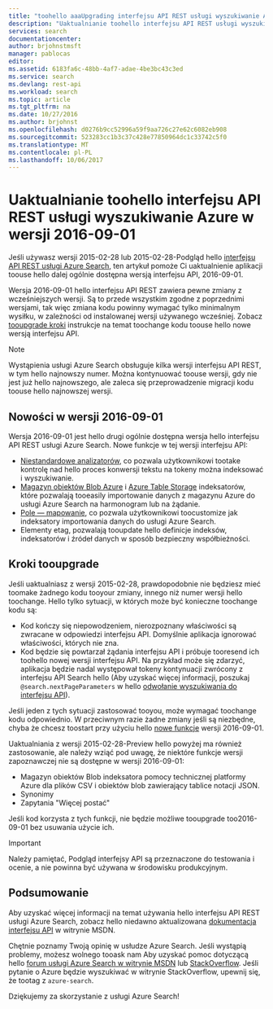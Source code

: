 ```yaml
---
title: "toohello aaaUpgrading interfejsu API REST usługi wyszukiwanie Azure w wersji 2016-09-01 | Dokumentacja firmy Microsoft"
description: "Uaktualnianie toohello interfejsu API REST usługi wyszukiwanie Azure w wersji 2016-09-01"
services: search
documentationcenter: 
author: brjohnstmsft
manager: pablocas
editor: 
ms.assetid: 6183fa6c-48bb-4af7-adae-4be3bc43c3ed
ms.service: search
ms.devlang: rest-api
ms.workload: search
ms.topic: article
ms.tgt_pltfrm: na
ms.date: 10/27/2016
ms.author: brjohnst
ms.openlocfilehash: d0276b9cc52996a59f9aa726c27e62c6082eb908
ms.sourcegitcommit: 523283cc1b3c37c428e77850964dc1c33742c5f0
ms.translationtype: MT
ms.contentlocale: pl-PL
ms.lasthandoff: 10/06/2017
---
```

# <a name="upgrading-toohello-azure-search-service-rest-api-version-2016-09-01"></a>Uaktualnianie toohello interfejsu API REST usługi wyszukiwanie Azure w wersji 2016-09-01
Jeśli używasz wersji 2015-02-28 lub 2015-02-28-Podgląd hello [interfejsu API REST usługi Azure Search](https://msdn.microsoft.com/library/azure/dn798935.aspx), ten artykuł pomoże Ci uaktualnienie aplikacji toouse hello dalej ogólnie dostępna wersją interfejsu API, 2016-09-01.

Wersja 2016-09-01 hello interfejsu API REST zawiera pewne zmiany z wcześniejszych wersji. Są to przede wszystkim zgodne z poprzednimi wersjami, tak więc zmiana kodu powinny wymagać tylko minimalnym wysiłku, w zależności od instalowanej wersji używanego wcześniej. Zobacz [tooupgrade kroki](#UpgradeSteps) instrukcje na temat toochange kodu toouse hello nowe wersją interfejsu API.

> [!NOTE]
> Wystąpienia usługi Azure Search obsługuje kilka wersji interfejsu API REST, w tym hello najnowszy numer. Można kontynuować toouse wersji, gdy nie jest już hello najnowszego, ale zaleca się przeprowadzenie migracji kodu toouse hello najnowszej wersji.

<a name="WhatsNew"></a>

## <a name="whats-new-in-version-2016-09-01"></a>Nowości w wersji 2016-09-01
Wersja 2016-09-01 jest hello drugi ogólnie dostępna wersja hello interfejsu API REST usługi Azure Search. Nowe funkcje w tej wersji interfejsu API:

* [Niestandardowe analizatorów](https://aka.ms/customanalyzers), co pozwala użytkownikowi tootake kontrolę nad hello proces konwersji tekstu na tokeny można indeksować i wyszukiwanie.
* [Magazyn obiektów Blob Azure](search-howto-indexing-azure-blob-storage.md) i [Azure Table Storage](search-howto-indexing-azure-tables.md) indeksatorów, które pozwalają tooeasily importowanie danych z magazynu Azure do usługi Azure Search na harmonogram lub na żądanie.
* [Pole — mapowanie](search-indexer-field-mappings.md), co pozwala użytkownikowi toocustomize jak indeksatory importowania danych do usługi Azure Search.
* Elementy etag, pozwalają tooupdate hello definicje indeksów, indeksatorów i źródeł danych w sposób bezpieczny współbieżności. 

<a name="UpgradeSteps"></a>

## <a name="steps-tooupgrade"></a>Kroki tooupgrade
Jeśli uaktualniasz z wersji 2015-02-28, prawdopodobnie nie będziesz mieć toomake żadnego kodu tooyour zmiany, innego niż numer wersji hello toochange. Hello tylko sytuacji, w których może być konieczne toochange kodu są:

* Kod kończy się niepowodzeniem, nierozpoznany właściwości są zwracane w odpowiedzi interfejsu API. Domyślnie aplikacja ignorować właściwości, których nie zna.
* Kod będzie się powtarzał żądania interfejsu API i próbuje tooresend ich toohello nowej wersji interfejsu API. Na przykład może się zdarzyć, aplikacja będzie nadal występował tokeny kontynuacji zwrócony z interfejsu API Search hello (Aby uzyskać więcej informacji, poszukaj `@search.nextPageParameters` w hello [odwołanie wyszukiwania do interfejsu API](https://msdn.microsoft.com/library/azure/dn798927.aspx#Anchor_1)).

Jeśli jeden z tych sytuacji zastosować tooyou, może wymagać toochange kodu odpowiednio. W przeciwnym razie żadne zmiany jeśli są niezbędne, chyba że chcesz toostart przy użyciu hello [nowe funkcje](#WhatsNew) wersji 2016-09-01.

Uaktualniania z wersji 2015-02-28-Preview hello powyżej ma również zastosowanie, ale należy wziąć pod uwagę, że niektóre funkcje wersji zapoznawczej nie są dostępne w wersji 2016-09-01:

* Magazyn obiektów Blob indeksatora pomocy technicznej platformy Azure dla plików CSV i obiektów blob zawierający tablice notacji JSON.
* Synonimy
* Zapytania "Więcej postać"

Jeśli kod korzysta z tych funkcji, nie będzie możliwe tooupgrade too2016-09-01 bez usuwania użycie ich.

> [!IMPORTANT]
> Należy pamiętać, Podgląd interfejsy API są przeznaczone do testowania i ocenie, a nie powinna być używana w środowisku produkcyjnym.
> 
> 

## <a name="conclusion"></a>Podsumowanie
Aby uzyskać więcej informacji na temat używania hello interfejsu API REST usługi Azure Search, zobacz hello niedawno aktualizowana [dokumentacja interfejsu API](https://msdn.microsoft.com/library/azure/dn798935.aspx) w witrynie MSDN.

Chętnie poznamy Twoją opinię w usłudze Azure Search. Jeśli wystąpią problemy, możesz wolnego tooask nam Aby uzyskać pomoc dotyczącą hello [forum usługi Azure Search w witrynie MSDN](https://social.msdn.microsoft.com/Forums/azure/home?forum=azuresearch) lub [StackOverflow](http://stackoverflow.com/). Jeśli pytanie o Azure będzie wyszukiwać w witrynie StackOverflow, upewnij się, że tootag z `azure-search`.

Dziękujemy za skorzystanie z usługi Azure Search!

